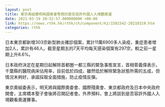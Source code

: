```yaml
---
layout: post
title: 東京奧組委明與國奧會等商討是否容許外國人入境觀奧運
date: 2021-03-19 20:52:57.000000000 +08:00
link: https://news.rthk.hk/rthk/ch/component/k2/1581542-20210319.htm
categories: rthk
---
```


日本東京都新增303宗新型肺炎確診個案，累計11萬6900多人染疫，重症患者增加2人，累計有46人。截至星期五的7天平均每天感染個案有297宗，較之前一星期上升8.6%。

日本政府決定在星期日起解除首都圈一都三縣的緊急事態宣言，首相菅義偉表示，千葉縣的醫院病床佔用率，目前低於四成，雖然低於解除緊急狀態所需的五成，但情況未夠好，承諾採取全面措施，防止疫情反彈。

東京奧組委表示，明天將與國際奧委會、國際殘奧會、東京都政府及日本中央政府開會，主席橋本聖子會後將召開記者會。外界預料，會上將談到是否容許外國人入境觀看奧運賽事。
